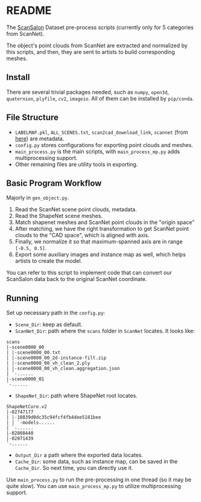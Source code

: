 # README

The [ScanSalon](https://github.com/yushuang-wu/SCoDA) Dataset pre-process scripts (currently only for 5 categories from ScanNet).

The object's point clouds from ScanNet are extracted and normalized by this scripts, and then, they are sent to artists to build corresponding meshes.

## Install

There are several trivial packages needed, such as `numpy`, `open3d`, `quaternion`, `plyfile`, `cv2`, `imageio`. All of them can be installed by `pip/conda`.

## File Structure

+ `LABELMAP.pkl`, `ALL_SCENES.txt`, `scan2cad_download_link`, `scannet` (from [here](https://github.com/GAP-LAB-CUHK-SZ/RfDNet/tree/main/utils/scannet)) are metadata.
+ `config.py` stores configurations for exporting point clouds and meshes.
+ `main_process.py` is the main scripts, with `main_process_mp.py` adds multiprocessing support. 
+ Other remaining files are utility tools in exporting. 

## Basic Program Workflow

Majorly in `gen_object.py`.

1. Read the ScanNet scene point clouds, metadata.
2. Read the ShapeNet scene meshes.
3. Match shapenet meshes and ScanNet point clouds in the "origin space"
4. After matching, we have the right transformation to get ScanNet point clouds to the "CAD space", which is aligned with axis.
5. Finally, we normalize it so that maximum-spanned axis are in range `[-0.5, 0.5]`.
6. Export some auxiliary images and instance map as well, which helps artists to create the model.

You can refer to this script to implement code that can convert our ScanSalon data back to the original ScanNet coordinate. 

## Running

Set up necessary path in the `config.py`:

+ `Scene_Dir`: keep as default.
+ `ScanNet_Dir`: path where the `scans` folder in `ScanNet` locates. It looks like:

```text
scans
|-scene0000_00
| |-scene0000_00.txt
| |-scene0000_00_2d-instance-filt.zip
| |-scene0000_00_vh_clean_2.ply
| |-scene0000_00_vh_clean.aggregation.json
| `-......
|-scene0000_01
`-......
```

+ `ShapeNet_Dir`: path where ShapeNet root locates.

```
ShapeNetCore.v2
|-02747177
| |-10839d0dc35c94fcf4fb4dee5181bee
| | `-models......
| `-......
|-02808440  
|-02871439
`-......
```

+ `Output_Dir` a path where the exported data locates.
+ `Cache_Dir`: some data, such as instance map, can be saved in the `Cache_Dir`. So next time, you can directly use it.

Use `main_process.py` to run the pre-processing in one thread (so it may be quite slow). You can use `main_process_mp.py` to utilize multiprocessing support. 